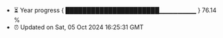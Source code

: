 - ⏳ Year progress { ██████████████████████▁▁▁▁▁▁▁▁ } 76.14 %
- ⏰ Updated on Sat, 05 Oct 2024 16:25:31 GMT

